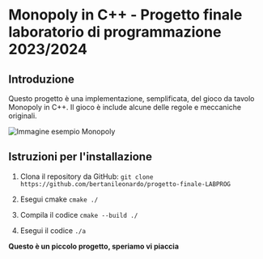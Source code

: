 # Monopoly in C++ - Progetto finale laboratorio di programmazione 2023/2024

## Introduzione

Questo progetto è una implementazione, semplificata, del gioco da tavolo Monopoly in C++. Il gioco è include alcune delle regole e meccaniche originali.

![Immagine esempio Monopoly](https://upload.wikimedia.org/wikipedia/commons/thumb/3/3c/BoardGamePatentMagie.png/800px-BoardGamePatentMagie.png)

## Istruzioni per l'installazione

1. Clona il repository da GitHub:
`git clone https://github.com/bertanileonardo/progetto-finale-LABPROG`

2. Esegui cmake
`cmake ./`

4. Compila il codice
`cmake --build ./`

5. Esegui il codice
`./a`

__Questo è un piccolo progetto, speriamo vi piaccia__

